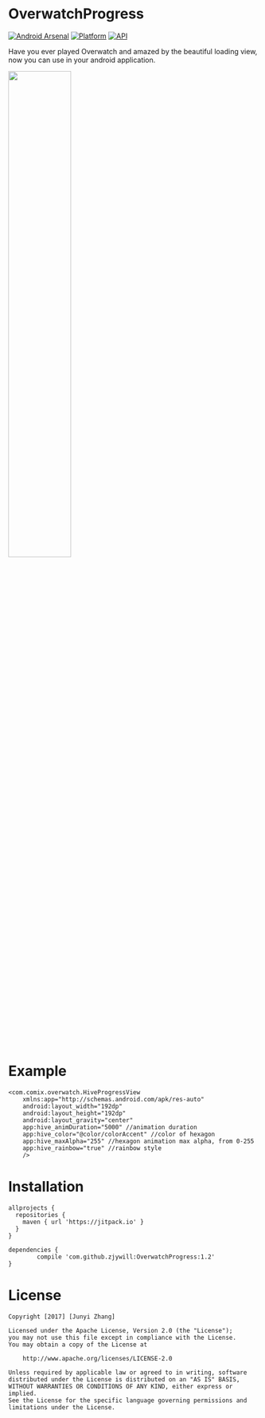 # OverwatchProgress
[![Android Arsenal](https://img.shields.io/badge/Android%20Arsenal-OverwatchProgress-blue.svg?style=flat)](https://android-arsenal.com/details/1/5722)
[![Platform](https://img.shields.io/badge/platform-android-green.svg)](http://developer.android.com/index.html)
[![API](https://img.shields.io/badge/API-11%2B-brightgreen.svg?style=flat)](https://android-arsenal.com/api?level=11)  

Have you ever played Overwatch and amazed by the beautiful loading view,  now you can use in your android application.  

<img width="50%" src="https://raw.githubusercontent.com/zjywill/OverwatchProgress/master/SampleImage/overwatch_new.gif">


# Example
```
<com.comix.overwatch.HiveProgressView
    xmlns:app="http://schemas.android.com/apk/res-auto"
    android:layout_width="192dp"
    android:layout_height="192dp"
    android:layout_gravity="center"
    app:hive_animDuration="5000" //animation duration
    app:hive_color="@color/colorAccent" //color of hexagon
    app:hive_maxAlpha="255" //hexagon animation max alpha, from 0-255
    app:hive_rainbow="true" //rainbow style
    />
```

# Installation
```
allprojects {
  repositories {
    maven { url 'https://jitpack.io' }
  }
}
```
```
dependencies {
        compile 'com.github.zjywill:OverwatchProgress:1.2'
}
```

# License
```
Copyright [2017] [Junyi Zhang]

Licensed under the Apache License, Version 2.0 (the "License");
you may not use this file except in compliance with the License.
You may obtain a copy of the License at

    http://www.apache.org/licenses/LICENSE-2.0

Unless required by applicable law or agreed to in writing, software
distributed under the License is distributed on an "AS IS" BASIS,
WITHOUT WARRANTIES OR CONDITIONS OF ANY KIND, either express or implied.
See the License for the specific language governing permissions and
limitations under the License.
```
